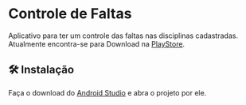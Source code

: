 # Controle de Faltas
Aplicativo para ter um controle das faltas nas disciplinas cadastradas. Atualmente encontra-se para Download na <a href="https://play.google.com/store/apps/details?id=com.tiagosilva.controledefaltas">PlayStore</a>.

## 🛠️ Instalação

Faça o download do <a href="https://developer.android.com/studio">Android Studio</a> e abra o projeto por ele.
